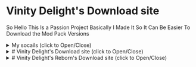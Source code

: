 # Vinity Delight's Download site

So Hello This Is a Passion Project Basically I Made It So It Can Be Easier To Download the Mod Pack Versions
<details close>
<summary> My socails  (click to Open/Close)</summary>
<br>
 
[My YouTube](www.youtube.com/channel/UCF35iqQ2BRqF4IYQA4Ln_0A?sub_confirmation=1)

[My Discord](https://discord.gg/FuW7afAr)

[My GitHub](https://github.com/VINITYYT)

[My Spotify](https://open.spotify.com/user/315umoonax772l6xbhqztodnyzqe)

[My Steam](https://steamcommunity.com/profiles/76561199164993898/)

[My Twitch](https://www.twitch.tv/vinityyt)


![free-twitch-3771096-3147774 (2)](https://github.com/VINITYYT/VINITYYT.github.io/assets/153539666/84cdb70d-17cb-466a-96e1-5143ffe1af5b)

</details>


<details close>
<summary># Vinity Delight's Download site (click to Open/Close)</summary>
<br>

### Version Info
[V1](https://github.com/VINITYYT/Delights-V1/raw/main/Vinity's%20Delights-V1.zip) ( click on the blue text to download )

> added base mods and fixed issuis

[V2](https://github.com/VINITYYT/Delights-V2/raw/main/Vinity's%20Delights-V2.zip) ( click on the blue text to download )
> added more mods and fixed bugs.

[V3](https://github.com/VINITYYT/Delights-V3/raw/main/Vinity's%20Delights-V3.zip) ( click on the blue text to download )
> added Better Building Generation And Structures

[V4](https://github.com/VINITYYT/Delights-V4/raw/main/Vinity's%20Delights-V4.zip) ( click on the blue text to download )
> added more Structures Animation and More Food Items

 [V5](https://github.com/VINITYYT/Delights-V5/raw/main/Vinity's%20Delights-V5.zip) ( click on the blue text to download )
> added more furniture And Performince Fixes ( Quick Load )

 [V6](https://github.com/VINITYYT/Delights-V6/raw/main/Vinity's%20Delights-V6.zip) ( click on the blue text to download )
> added more Performince Mods and edded Complementary Shaders - Reimagined

 [V7](https://github.com/VINITYYT/Delights-V7/raw/main/Vinity's%20Delights-V7.zip) ( click on the blue text to download )
> added over 290 Bioms and structers

 [V8](https://github.com/VINITYYT/Delights-V8/raw/main/Vinity's%20Delights-V8.zip) ( click on the blue text to download )
> added over 93 mobs and structers for each mob

 [V9](https://github.com/VINITYYT/Delights-V9/raw/main/Vinity's%20Delights-V9.zip) ( click on the blue text to download )
> added ALOT OF structers (i dont even know how meny) and some mods

 [V10](https://github.com/VINITYYT/Delights-V10/raw/main/Vinity's%20Delights-V10.zip) ( click on the blue text to download )
> added Mostly magic and storage mods and also added mods to make the world seam more realistic

#### Versions
 [V1](https://github.com/VINITYYT/Delights-V1/raw/main/Vinity's%20Delights-V1.zip) 
 > 21 Mods

 [V2](https://github.com/VINITYYT/Delights-V2/raw/main/Vinity's%20Delights-V2.zip)
 > 33 Mods

 [V3](https://github.com/VINITYYT/Delights-V3/raw/main/Vinity's%20Delights-V3.zip) 
 > 47 Mods

 [V4](https://github.com/VINITYYT/Delights-V4/raw/main/Vinity's%20Delights-V4.zip) 
 > 61 Mods

 [V5](https://github.com/VINITYYT/Delights-V5/raw/main/Vinity's%20Delights-V5.zip) 
 > 69 Mods

 [V6](https://github.com/VINITYYT/Delights-V6/raw/main/Vinity's%20Delights-V6.zip)
 > 79 Mods

 [V7](https://github.com/VINITYYT/Delights-V7/raw/main/Vinity's%20Delights-V7.zip)
 > 79 Mods

 [V8](https://github.com/VINITYYT/Delights-V8/raw/main/Vinity's%20Delights-V8.zip)
 > 87 Mods

 [V9](https://github.com/VINITYYT/Delights-V9/raw/main/Vinity's%20Delights-V9.zip)
 > 104 Mods

 [V10](https://github.com/VINITYYT/Delights-V10/raw/main/Vinity's%20Delights-V10.zip)
 > 138 Mods
</details>

<details close>
<summary># Vinity Delight's Reborn's Download site (click to Open/Close)</summary>
<br>
 IP = Vinitys.aternos.me

### Version Info
[V1](https://github.com/VINITYYT/V1R/raw/main/Vinity's%20Delight's%20%20Reborn-V1.zip) ( click on [V1] to downlaod the Version 1 Of the modpack )

> added base mods.

#### Versions

[V1](https://github.com/VINITYYT/V1R/raw/main/Vinity's%20Delight's%20%20Reborn-V1.zip) 
> 20 Mods
</details>
